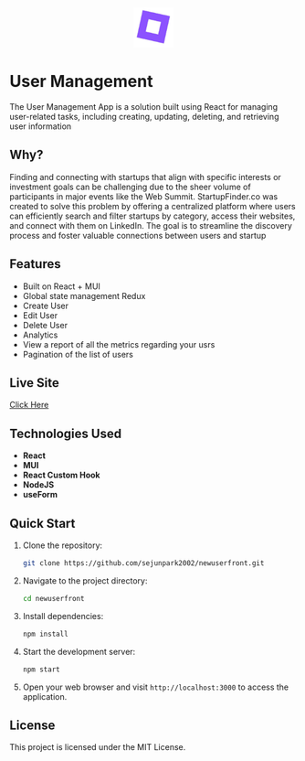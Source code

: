 
<div align="center">
  <a href="https://usermanagement-sjp.netlify.app/">
    <img src="./src/images/userlogo.png" alt="Logo" width="70" height="70">
  </a>
</div>

# User Management

The User Management App is a solution built using React for managing user-related tasks, including creating, updating, deleting, and retrieving user information

## Why?

Finding and connecting with startups that align with specific interests or investment goals can be challenging due to the sheer volume of participants in major events like the Web Summit. StartupFinder.co was created to solve this problem by offering a centralized platform where users can efficiently search and filter startups by category, access their websites, and connect with them on LinkedIn. The goal is to streamline the discovery process and foster valuable connections between users and startup

## Features

- Built on React + MUI
- Global state management Redux
- Create User
- Edit User
- Delete User
- Analytics
 - View a report of all the metrics regarding your usrs
- Pagination of the list of users


## Live Site

[Click Here](https://usermanagement-sjp.netlify.app/)


## Technologies Used

- **React** 
- **MUI** 
- **React Custom Hook** 
- **NodeJS** 
- **useForm** 

## Quick Start

1. Clone the repository:
    ```bash
    git clone https://github.com/sejunpark2002/newuserfront.git
    ```

2. Navigate to the project directory:
    ```bash
    cd newuserfront
    ```

3. Install dependencies:
    ```bash
    npm install
    ```

4. Start the development server:
    ```bash
    npm start
    ```

5. Open your web browser and visit `http://localhost:3000` to access the application.

## License

This project is licensed under the MIT License.
